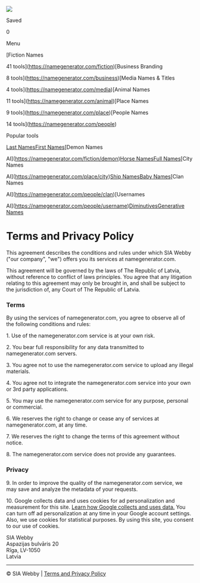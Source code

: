 [![](/images/logo.svg?v=7ec978)](https://namegenerator.com/)

Saved

0

Menu

[Fiction Names

41 tools](https://namegenerator.com/fiction)[Business Branding

8 tools](https://namegenerator.com/business)[Media Names & Titles

4 tools](https://namegenerator.com/media)[Animal Names

11 tools](https://namegenerator.com/animal)[Place Names

9 tools](https://namegenerator.com/place)[People Names

14 tools](https://namegenerator.com/people)

Popular tools

[Last Names](https://namegenerator.com/people/last)[First Names](https://namegenerator.com/people/first)[Demon Names

AI](https://namegenerator.com/fiction/demon)[Horse Names](https://namegenerator.com/animal/horse)[Full Names](https://namegenerator.com/people/full)[City Names

AI](https://namegenerator.com/place/city)[Ship Names](https://namegenerator.com/people/ship)[Baby Names](https://namegenerator.com/people/baby)[Clan Names

AI](https://namegenerator.com/people/clan)[Usernames

AI](https://namegenerator.com/people/username)[Diminutives](https://namegenerator.com/people/diminutive)[Generative Names](https://namegenerator.com/people/generative)

Terms and Privacy Policy
========================

This agreement describes the conditions and rules under which SIA Webby ("our company", "we") offers you its services at namegenerator.com.

This agreement will be governed by the laws of The Republic of Latvia, without reference to conflict of laws principles. You agree that any litigation relating to this agreement may only be brought in, and shall be subject to the jurisdiction of, any Court of The Republic of Latvia.

### Terms

By using the services of namegenerator.com, you agree to observe all of the following conditions and rules:

1\. Use of the namegenerator.com service is at your own risk.

2\. You bear full responsibility for any data transmitted to namegenerator.com servers.

3\. You agree not to use the namegenerator.com service to upload any illegal materials.

4\. You agree not to integrate the namegenerator.com service into your own or 3rd party applications.

5\. You may use the namegenerator.com service for any purpose, personal or commercial.

6\. We reserves the right to change or cease any of services at namegenerator.com, at any time.

7\. We reserves the right to change the terms of this agreement without notice.

8\. The namegenerator.com service does not provide any guarantees.

### Privacy

9\. In order to improve the quality of the namegenerator.com service, we may save and analyze the metadata of your requests.

10\. Google collects data and uses cookies for ad personalization and measurement for this site. [Learn how Google collects and uses data.](https://policies.google.com/technologies/partner-sites) You can turn off ad personalization at any time in your Google account settings. Also, we use cookies for statistical purposes. By using this site, you consent to our use of cookies.

SIA Webby  
Aspazijas bulvāris 20  
Rīga, LV-1050  
Latvia

* * *

© SIA Webby | [Terms and Privacy Policy](https://namegenerator.com/terms)